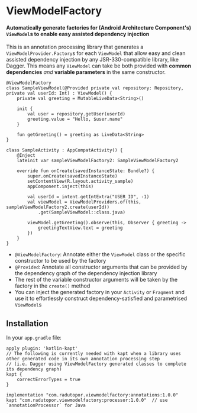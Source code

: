 # ViewModelFactory
#### Automatically generate factories for (Android Architecture Component's) `ViewModel`s to enable easy assisted dependency injection

This is an annotation processing library that generates a `ViewModelProvider.Factory`s for each `ViewModel` that allow easy and clean assisted dependency injection by any JSR-330-compatible library, like Dagger. 
This means any `ViewModel` can take be both provided with **common dependencies** _and_ **variable parameters** in the same constructor.

```
@ViewModelFactory
class SampleViewModel(@Provided private val repository: Repository, private val userId: Int) : ViewModel() {
    private val greeting = MutableLiveData<String>()

    init {
        val user = repository.getUser(userId)
        greeting.value = "Hello, $user.name"
    }

    fun getGreeting() = greeting as LiveData<String>
}
```
```
class SampleActivity : AppCompatActivity() {
    @Inject
    lateinit var sampleViewModelFactory2: SampleViewModelFactory2

    override fun onCreate(savedInstanceState: Bundle?) {
        super.onCreate(savedInstanceState)
        setContentView(R.layout.activity_sample)
        appComponent.inject(this)

        val userId = intent.getIntExtra("USER_ID", -1)
        val viewModel = ViewModelProviders.of(this, sampleViewModelFactory2.create(userId))
            .get(SampleViewModel::class.java)

        viewModel.getGreeting().observe(this, Observer { greeting ->
            greetingTextView.text = greeting
        })
    }
}
```

- `@ViewModelFactory`: Annotate either the `ViewModel` class or the specific constructor to be used by the factory
- `@Provided`: Annotate all constructor arguments that can be provided by the dependency graph of the dependency injection library
- The rest of the variable constructor arguments will be taken by the factory in the `create()` method
- You can inject the generated factory in your `Activity` or `Fragment` and use it to effortlessly construct dependency-satisfied and parametrised `ViewModel`s

## Installation
In your `app.gradle` file:
```
apply plugin: 'kotlin-kapt'
// The following is currently needed with kapt when a library uses other generated code in its own annotation processing step 
// (i.e. Dagger using ViewModelFactory generated classes to complete its dependency graph)
kapt {
    correctErrorTypes = true
}
    
implementation "com.radutopor.viewmodelfactory:annotations:1.0.0"
kapt "com.radutopor.viewmodelfactory:processor:1.0.0"  // use `annotationProcessor` for Java
```
